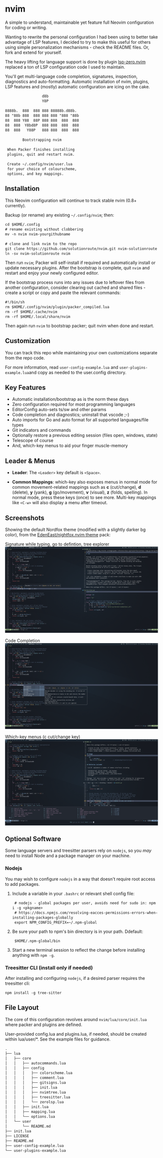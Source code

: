# nvim

A simple to understand, maintainable yet feature full Neovim configuration for
coding or writing.

Wanting to rewrite the personal configuration I had been using to better take advantage of LSP features, I decided to try to make this useful for others using simple personalization mechanisms - check the README files. Or, fork and extend for yourself.

The heavy lifting for language support is done by plugin
[lsp-zero.nvim](https://github/VonHeikemen/lsp-zero.nvim) replaced a ton of LSP configuration code I used to maintain.

You'll get multi-language code completion, signatures, inspection, diagnostics and auto-formatting. Automatic installation of nvim, plugins, LSP features and (mostly) automatic configuration are icing on the cake. 

                     d8b
                     Y8P

    8888b.  888  888 888 88888b.d88b.
    88 "88b 888  888 888 888 "888 "88b
    88  888 Y88  88P 888 888  888  888
    88  888  Y8bd8P  888 888  888  888
    88  888   Y88P   888 888  888  888

            Bootstrapping nvim

     When Packer finishes installing
     plugins, quit and restart nvim.

     Create ~/.config/nvim/user.lua
     for your choice of colourscheme,
     options, and key mappings.

## Installation

This Neovim configuration will continue to track stable nvim (0.8+ currently).

Backup (or rename) any existing `~/.config/nvim`; then:

    cd $HOME/.config
    # rename existing without clobbering
    mv -n nvim nvim-yourgithubname

    # clone and link nvim to the repo
    git clone https://github.com/solutionroute/nvim.git nvim-solutionroute
    ln -sv nvim-solutionroute nvim

Then run `nvim`; Packer will self-install if required and automatically install
or update necessary plugins. After the bootstrap is complete, quit `nvim` and
restart and enjoy your newly configured editor.

If the bootstrap process runs into any issues due to leftover files from
another configuration, consider clearing out cached and shared files - create a
script or copy and paste the relevant commands:

    #!/bin/sh
    rm $HOME/.config/nvim/plugin/packer_compiled.lua
    rm -rf $HOME/.cache/nvim
    rm -rf $HOME/.local/share/nvim

Then again run `nvim` to bootstrap packer; quit nvim when done and restart.

## Customization

You can track this repo while maintaining your own customizations separate from
the repo code. 

For more information, read `user-config-example.lua` and
`user-plugins-example.lua`and copy as needed to the user.config directory.

## Key Features 

- Automatic installation/bootstrap as is the norm these days
- Zero configuration required for most programming languages
- EditorConfig auto-sets ts/sw and other params
- Code completion and diagnostics; uninstall that vscode ;-)
- Auto imports for Go and auto format for all supported languages/file types
- Git indicators and commands
- Optionally restore a previous editing session (files open, windows, state)
- Telescope of course
- And, which-key menus to aid your finger muscle-memory

## Leader & Menus 

- **Leader**: The `<Leader>` key default is `<Space>`.

- **Common Mappings**: which-key also exposes menus in normal mode for common
  movement-related mappings such as **c** (cut/change), **d** (delete), **y**
  (yank), **g** (go/movement), **v** (visual), **z** (folds, spelling). In
  normal mode, press these keys (once) to see more. Multi-key mappings like
  `<C-w>` will also display a menu after timeout.

## Screenshots

Showing the default Nordfox theme (modified with a slightly darker bg color), from the [EdenEast/nightfox.nvim theme](https://github.com/EdenEast/nightfox.nvim) pack:

Signature while typing, go to defintion, tree explorer
![fn sigs and more](https://raw.githubusercontent.com/solutionroute/nvim/main/doc/fnsig-tree-fndef.png)

Code Completion
![code-completion](https://raw.githubusercontent.com/solutionroute/nvim/main/doc/code-completion.png)

Which-key menus (c cut/change key)
![which-key menus](https://raw.githubusercontent.com/solutionroute/nvim/main/doc/whichkey-c-menu.png)

## Optional Software

Some language servers and treesitter parsers rely on `nodejs`, so you *may*
need to install Node and a package manager on your machine. 

### Nodejs

You may wish to configure `nodejs` in a way that doesn't require root access to
add packages.

1. Include a variable in your `.bashrc` or relevant shell config file:

        # nodejs - global packages per user, avoids need for sudo in: npm i -g <pkgname>
        # https://docs.npmjs.com/resolving-eacces-permissions-errors-when-installing-packages-globally
        export NPM_CONFIG_PREFIX=~/.npm-global

2. Be sure your path to npm's bin directory is in your path. Ddefault:

        $HOME/.npm-global/bin

3. Start a new terminal session to reflect the change before installing
   anything with `npm -g`.

### Treesitter CLI (install only if needed)

After installing and configuring `nodejs`, if a desired parser
requires the treesitter cli:

    npm install -g tree-sitter

## File Layout

The core of this configuration revolves around `nvim/lua/core/init.lua` where
packer and plugins are defined. 

User-provided config.lua and plugins.lua, if needed, should be created within
lua/user/*. See the example files for guidance.

    .
    ├── lua
    │   ├── core
    │   │   ├── autocommands.lua
    │   │   ├── config
    │   │   │   ├── colorscheme.lua
    │   │   │   ├── comment.lua
    │   │   │   ├── gitsigns.lua
    │   │   │   ├── init.lua
    │   │   │   ├── nvimtree.lua
    │   │   │   ├── treesitter.lua
    │   │   │   └── zerolsp.lua
    │   │   ├── init.lua
    │   │   ├── mapping.lua
    │   │   └── options.lua
    │   └── user
    │       └── README.md
    ├── init.lua
    ├── LICENSE
    ├── README.md
    ├── user-config-example.lua
    └── user-plugins-example.lua
